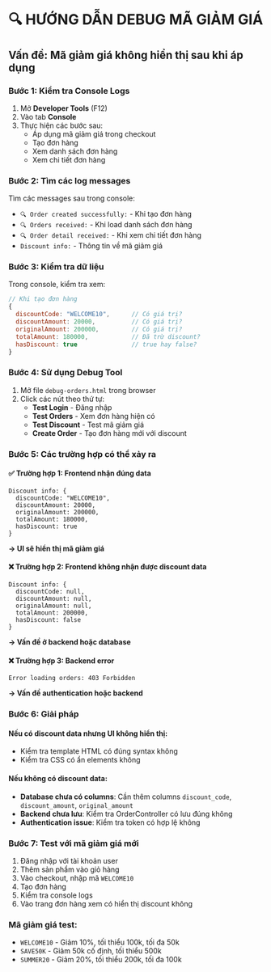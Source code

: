 # 🔍 HƯỚNG DẪN DEBUG MÃ GIẢM GIÁ

## Vấn đề: Mã giảm giá không hiển thị sau khi áp dụng

### Bước 1: Kiểm tra Console Logs
1. Mở **Developer Tools** (F12)
2. Vào tab **Console**
3. Thực hiện các bước sau:
   - Áp dụng mã giảm giá trong checkout
   - Tạo đơn hàng
   - Xem danh sách đơn hàng
   - Xem chi tiết đơn hàng

### Bước 2: Tìm các log messages
Tìm các messages sau trong console:
- `🔍 Order created successfully:` - Khi tạo đơn hàng
- `🔍 Orders received:` - Khi load danh sách đơn hàng  
- `🔍 Order detail received:` - Khi xem chi tiết đơn hàng
- `Discount info:` - Thông tin về mã giảm giá

### Bước 3: Kiểm tra dữ liệu
Trong console, kiểm tra xem:
```javascript
// Khi tạo đơn hàng
{
  discountCode: "WELCOME10",      // Có giá trị?
  discountAmount: 20000,          // Có giá trị?
  originalAmount: 200000,         // Có giá trị?
  totalAmount: 180000,            // Đã trừ discount?
  hasDiscount: true               // true hay false?
}
```

### Bước 4: Sử dụng Debug Tool
1. Mở file `debug-orders.html` trong browser
2. Click các nút theo thứ tự:
   - **Test Login** - Đăng nhập
   - **Test Orders** - Xem đơn hàng hiện có
   - **Test Discount** - Test mã giảm giá
   - **Create Order** - Tạo đơn hàng mới với discount

### Bước 5: Các trường hợp có thể xảy ra

#### ✅ Trường hợp 1: Frontend nhận đúng data
```
Discount info: {
  discountCode: "WELCOME10",
  discountAmount: 20000,
  originalAmount: 200000,
  totalAmount: 180000,
  hasDiscount: true
}
```
**→ UI sẽ hiển thị mã giảm giá**

#### ❌ Trường hợp 2: Frontend không nhận được discount data
```
Discount info: {
  discountCode: null,
  discountAmount: null,
  originalAmount: null,
  totalAmount: 200000,
  hasDiscount: false
}
```
**→ Vấn đề ở backend hoặc database**

#### ❌ Trường hợp 3: Backend error
```
Error loading orders: 403 Forbidden
```
**→ Vấn đề authentication hoặc backend**

### Bước 6: Giải pháp

#### Nếu có discount data nhưng UI không hiển thị:
- Kiểm tra template HTML có đúng syntax không
- Kiểm tra CSS có ẩn elements không

#### Nếu không có discount data:
- **Database chưa có columns**: Cần thêm columns `discount_code`, `discount_amount`, `original_amount`
- **Backend chưa lưu**: Kiểm tra OrderController có lưu đúng không
- **Authentication issue**: Kiểm tra token có hợp lệ không

### Bước 7: Test với mã giảm giá mới
1. Đăng nhập với tài khoản user
2. Thêm sản phẩm vào giỏ hàng
3. Vào checkout, nhập mã `WELCOME10`
4. Tạo đơn hàng
5. Kiểm tra console logs
6. Vào trang đơn hàng xem có hiển thị discount không

### Mã giảm giá test:
- `WELCOME10` - Giảm 10%, tối thiểu 100k, tối đa 50k
- `SAVE50K` - Giảm 50k cố định, tối thiểu 500k
- `SUMMER20` - Giảm 20%, tối thiểu 200k, tối đa 100k
